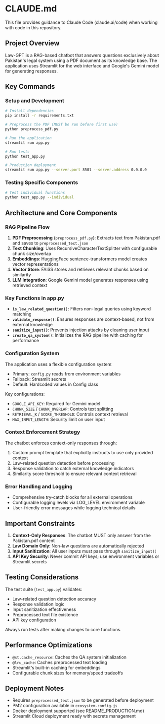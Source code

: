 # CLAUDE.md

This file provides guidance to Claude Code (claude.ai/code) when working with code in this repository.

## Project Overview

Law-GPT is a RAG-based chatbot that answers questions exclusively about Pakistan's legal system using a PDF document as its knowledge base. The application uses Streamlit for the web interface and Google's Gemini model for generating responses.

## Key Commands

### Setup and Development
```bash
# Install dependencies
pip install -r requirements.txt

# Preprocess the PDF (MUST be run before first use)
python preprocess_pdf.py

# Run the application
streamlit run app.py

# Run tests
python test_app.py

# Production deployment
streamlit run app.py --server.port 8501 --server.address 0.0.0.0
```

### Testing Specific Components
```bash
# Test individual functions
python test_app.py --individual
```

## Architecture and Core Components

### RAG Pipeline Flow
1. **PDF Preprocessing** (`preprocess_pdf.py`): Extracts text from Pakistan.pdf and saves to `preprocessed_text.json`
2. **Text Chunking**: Uses RecursiveCharacterTextSplitter with configurable chunk size/overlap
3. **Embeddings**: HuggingFace sentence-transformers model creates vector representations
4. **Vector Store**: FAISS stores and retrieves relevant chunks based on similarity
5. **LLM Integration**: Google Gemini model generates responses using retrieved context

### Key Functions in app.py

- **`is_law_related_question()`**: Filters non-legal queries using keyword matching
- **`validate_response()`**: Ensures responses are context-based, not from external knowledge
- **`sanitize_input()`**: Prevents injection attacks by cleaning user input
- **`create_qa_system()`**: Initializes the RAG pipeline with caching for performance

### Configuration System

The application uses a flexible configuration system:
- Primary: `config.py` reads from environment variables
- Fallback: Streamlit secrets
- Default: Hardcoded values in Config class

Key configurations:
- `GOOGLE_API_KEY`: Required for Gemini model
- `CHUNK_SIZE` / `CHUNK_OVERLAP`: Controls text splitting
- `RETRIEVAL_K` / `SCORE_THRESHOLD`: Controls context retrieval
- `MAX_INPUT_LENGTH`: Security limit on user input

### Context Enforcement Strategy

The chatbot enforces context-only responses through:
1. Custom prompt template that explicitly instructs to use only provided context
2. Law-related question detection before processing
3. Response validation to catch external knowledge indicators
4. Similarity score threshold to ensure relevant context retrieval

### Error Handling and Logging

- Comprehensive try-catch blocks for all external operations
- Configurable logging levels via LOG_LEVEL environment variable
- User-friendly error messages while logging technical details

## Important Constraints

1. **Context-Only Responses**: The chatbot MUST only answer from the Pakistan.pdf content
2. **Law Domain Only**: Non-law questions are automatically rejected
3. **Input Sanitization**: All user inputs must pass through `sanitize_input()`
4. **API Key Security**: Never commit API keys; use environment variables or Streamlit secrets

## Testing Considerations

The test suite (`test_app.py`) validates:
- Law-related question detection accuracy
- Response validation logic
- Input sanitization effectiveness
- Preprocessed text file existence
- API key configuration

Always run tests after making changes to core functions.

## Performance Optimizations

- `@st.cache_resource`: Caches the QA system initialization
- `@lru_cache`: Caches preprocessed text loading
- Streamlit's built-in caching for embeddings
- Configurable chunk sizes for memory/speed tradeoffs

## Deployment Notes

- Requires `preprocessed_text.json` to be generated before deployment
- PM2 configuration available in `ecosystem.config.js`
- Docker deployment supported (see README_PRODUCTION.md)
- Streamlit Cloud deployment ready with secrets management